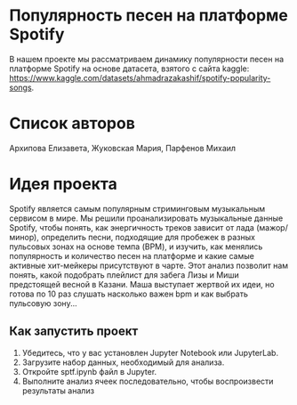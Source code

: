 # Популярность песен на платформе Spotify
В нашем проекте мы рассматриваем динамику популярности песен на платформе Spotify на основе датасета, взятого с сайта kaggle: https://www.kaggle.com/datasets/ahmadrazakashif/spotify-popularity-songs.

# Список авторов
Архипова Елизавета, 
Жуковская Мария, 
Парфенов Михаил

# Идея проекта 
Spotify является самым популярным стриминговым музыкальным сервисом в мире. 
Мы решили проанализировать музыкальные данные Spotify, чтобы понять, как энергичность треков зависит от лада (мажор/минор), определить песни, подходящие для пробежек в разных пульсовых зонах на основе темпа (BPM), и изучить, как менялись популярность и количество песен на платформе и какие самые активные хит-мейкеры присутствуют в чарте. Этот анализ позволит нам понять, какой подобрать плейлист для забега Лизы и Миши предстоящей весной в Казани. Маша выступает жертвой их идеи, но готова по 10 раз слушать насколько важен bpm и как выбрать пульсовую зону...



 

## Как запустить проект 
1. Убедитесь, что у вас установлен Jupyter Notebook или JupyterLab.
2. Загрузите набор данных, необходимый для анализа.
3. Откройте sptf.ipynb файл в Jupyter.
4. Выполните анализ ячеек последовательно, чтобы воспроизвести результаты анализ



